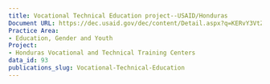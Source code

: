 ```yaml
---
title: Vocational Technical Education project--USAID/Honduras
Document URL: https://dec.usaid.gov/dec/content/Detail.aspx?q=KERvY3VtZW50cy5JbnN0aXR1dGlvbl9vcl9VU0FJRF9CdXJlYXVfQXV0aG9yOigoIjAwNTkzMSAtIERldmVsb3BtZW50IFRlY2hub2xvZ2llcywgSW5jLiAoRGV2VGVjaCkiKSBPUiAoIjAwOTA1NCAtIERldlRlY2ggU3lzdGVtcywgSW5jLiIpKSk=&ctID=ODVhZjk4NWQtM2YyMi00YjRmLTkxNjktZTcxMjM2NDBmY2Uy&rID=MjcwNjE5&qcf=ODVhZjk4NWQtM2YyMi00YjRmLTkxNjktZTcxMjM2NDBmY2Uy&ph=VHJ1ZQ==&bckToL=VHJ1ZQ==&
Practice Area:
- Education, Gender and Youth
Project:
- Honduras Vocational and Technical Training Centers
data_id: 93
publications_slug: Vocational-Technical-Education
---
```


